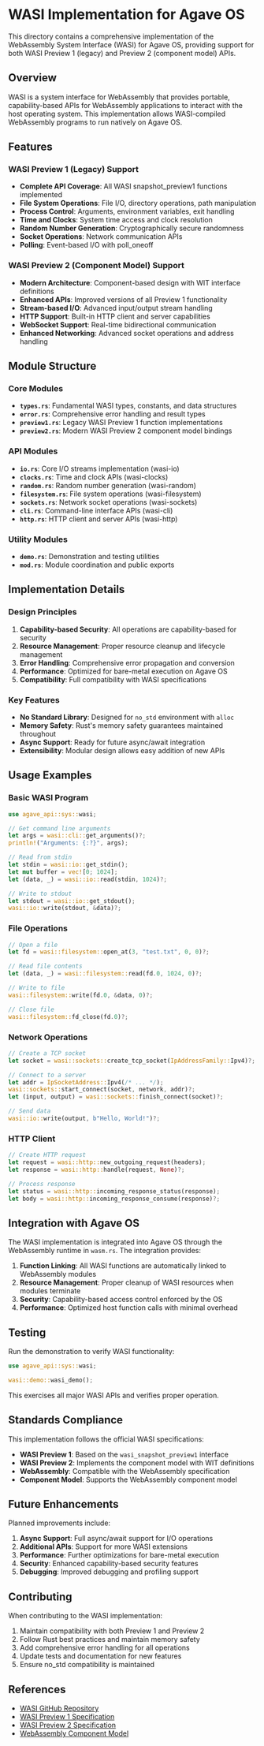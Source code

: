 # WASI Implementation for Agave OS

This directory contains a comprehensive implementation of the WebAssembly System Interface (WASI) for Agave OS, providing support for both WASI Preview 1 (legacy) and Preview 2 (component model) APIs.

## Overview

WASI is a system interface for WebAssembly that provides portable, capability-based APIs for WebAssembly applications to interact with the host operating system. This implementation allows WASI-compiled WebAssembly programs to run natively on Agave OS.

## Features

### WASI Preview 1 (Legacy) Support
- **Complete API Coverage**: All WASI snapshot_preview1 functions implemented
- **File System Operations**: File I/O, directory operations, path manipulation
- **Process Control**: Arguments, environment variables, exit handling
- **Time and Clocks**: System time access and clock resolution
- **Random Number Generation**: Cryptographically secure randomness
- **Socket Operations**: Network communication APIs
- **Polling**: Event-based I/O with poll_oneoff

### WASI Preview 2 (Component Model) Support
- **Modern Architecture**: Component-based design with WIT interface definitions
- **Enhanced APIs**: Improved versions of all Preview 1 functionality
- **Stream-based I/O**: Advanced input/output stream handling
- **HTTP Support**: Built-in HTTP client and server capabilities
- **WebSocket Support**: Real-time bidirectional communication
- **Enhanced Networking**: Advanced socket operations and address handling

## Module Structure

### Core Modules
- **`types.rs`**: Fundamental WASI types, constants, and data structures
- **`error.rs`**: Comprehensive error handling and result types
- **`preview1.rs`**: Legacy WASI Preview 1 function implementations
- **`preview2.rs`**: Modern WASI Preview 2 component model bindings

### API Modules
- **`io.rs`**: Core I/O streams implementation (wasi-io)
- **`clocks.rs`**: Time and clock APIs (wasi-clocks)
- **`random.rs`**: Random number generation (wasi-random)
- **`filesystem.rs`**: File system operations (wasi-filesystem)
- **`sockets.rs`**: Network socket operations (wasi-sockets)
- **`cli.rs`**: Command-line interface APIs (wasi-cli)
- **`http.rs`**: HTTP client and server APIs (wasi-http)

### Utility Modules
- **`demo.rs`**: Demonstration and testing utilities
- **`mod.rs`**: Module coordination and public exports

## Implementation Details

### Design Principles
1. **Capability-based Security**: All operations are capability-based for security
2. **Resource Management**: Proper resource cleanup and lifecycle management
3. **Error Handling**: Comprehensive error propagation and conversion
4. **Performance**: Optimized for bare-metal execution on Agave OS
5. **Compatibility**: Full compatibility with WASI specifications

### Key Features
- **No Standard Library**: Designed for `no_std` environment with `alloc`
- **Memory Safety**: Rust's memory safety guarantees maintained throughout
- **Async Support**: Ready for future async/await integration
- **Extensibility**: Modular design allows easy addition of new APIs

## Usage Examples

### Basic WASI Program
```rust
use agave_api::sys::wasi;

// Get command line arguments
let args = wasi::cli::get_arguments()?;
println!("Arguments: {:?}", args);

// Read from stdin
let stdin = wasi::io::get_stdin();
let mut buffer = vec![0; 1024];
let (data, _) = wasi::io::read(stdin, 1024)?;

// Write to stdout
let stdout = wasi::io::get_stdout();
wasi::io::write(stdout, &data)?;
```

### File Operations
```rust
// Open a file
let fd = wasi::filesystem::open_at(3, "test.txt", 0, 0)?;

// Read file contents
let (data, _) = wasi::filesystem::read(fd.0, 1024, 0)?;

// Write to file
wasi::filesystem::write(fd.0, &data, 0)?;

// Close file
wasi::filesystem::fd_close(fd.0)?;
```

### Network Operations
```rust
// Create a TCP socket
let socket = wasi::sockets::create_tcp_socket(IpAddressFamily::Ipv4)?;

// Connect to a server
let addr = IpSocketAddress::Ipv4(/* ... */);
wasi::sockets::start_connect(socket, network, addr)?;
let (input, output) = wasi::sockets::finish_connect(socket)?;

// Send data
wasi::io::write(output, b"Hello, World!")?;
```

### HTTP Client
```rust
// Create HTTP request
let request = wasi::http::new_outgoing_request(headers);
let response = wasi::http::handle(request, None)?;

// Process response
let status = wasi::http::incoming_response_status(response);
let body = wasi::http::incoming_response_consume(response)?;
```

## Integration with Agave OS

The WASI implementation is integrated into Agave OS through the WebAssembly runtime in `wasm.rs`. The integration provides:

1. **Function Linking**: All WASI functions are automatically linked to WebAssembly modules
2. **Resource Management**: Proper cleanup of WASI resources when modules terminate
3. **Security**: Capability-based access control enforced by the OS
4. **Performance**: Optimized host function calls with minimal overhead

## Testing

Run the demonstration to verify WASI functionality:

```rust
use agave_api::sys::wasi;

wasi::demo::wasi_demo();
```

This exercises all major WASI APIs and verifies proper operation.

## Standards Compliance

This implementation follows the official WASI specifications:

- **WASI Preview 1**: Based on the `wasi_snapshot_preview1` interface
- **WASI Preview 2**: Implements the component model with WIT definitions
- **WebAssembly**: Compatible with the WebAssembly specification
- **Component Model**: Supports the WebAssembly component model

## Future Enhancements

Planned improvements include:

1. **Async Support**: Full async/await support for I/O operations
2. **Additional APIs**: Support for more WASI extensions
3. **Performance**: Further optimizations for bare-metal execution
4. **Security**: Enhanced capability-based security features
5. **Debugging**: Improved debugging and profiling support

## Contributing

When contributing to the WASI implementation:

1. Maintain compatibility with both Preview 1 and Preview 2
2. Follow Rust best practices and maintain memory safety
3. Add comprehensive error handling for all operations
4. Update tests and documentation for new features
5. Ensure no_std compatibility is maintained

## References

- [WASI GitHub Repository](https://github.com/WebAssembly/WASI)
- [WASI Preview 1 Specification](https://github.com/WebAssembly/WASI/blob/main/legacy/preview1/docs.md)
- [WASI Preview 2 Specification](https://github.com/WebAssembly/WASI/tree/main/wit)
- [WebAssembly Component Model](https://github.com/WebAssembly/component-model)

